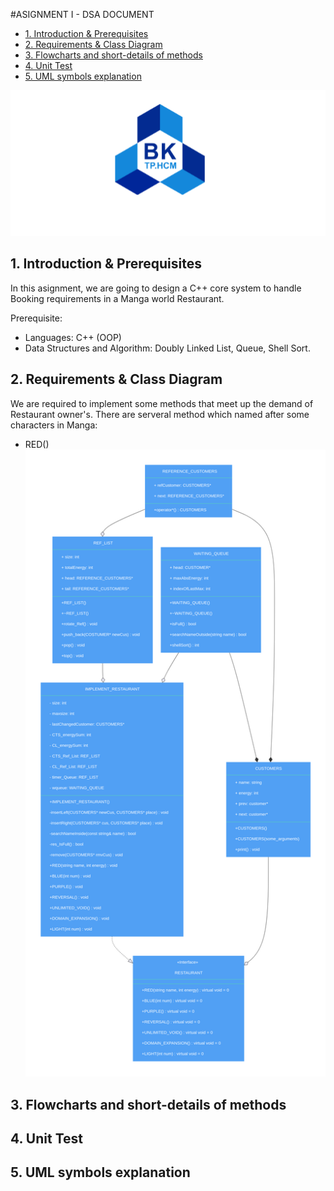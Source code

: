 #ASIGNMENT I - DSA DOCUMENT
- [1. Introduction \& Prerequisites](#1-introduction--prerequisites)
- [2. Requirements \& Class Diagram](#2-requirements--class-diagram)
- [3. Flowcharts and short-details of methods](#3-flowcharts-and-short-details-of-methods)
- [4. Unit Test](#4-unit-test)
- [5. UML symbols explanation](#5-uml-symbols-explanation)

![Alt text](image-2.png)
## 1. Introduction & Prerequisites ##

In this asignment, we are going to design a C++ core system to handle Booking requirements in a Manga world Restaurant.

Prerequisite:
- Languages: C++ (OOP)
- Data Structures and Algorithm: Doubly Linked List, Queue, Shell Sort. 

## 2. Requirements & Class Diagram ##
We are required to implement some methods that meet up the demand of Restaurant owner's.
There are serveral method which named after some characters in Manga:
- RED()
![Alt text](gleek-_qjhpOAMsbRipjw7XC1L4Q.png)
## 3. Flowcharts and short-details of methods
## 4. Unit Test ##
## 5. UML symbols explanation ##



